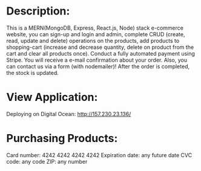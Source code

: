 # Description:
This is a MERN(MongoDB, Express, React.js, Node) stack e-commerce website, you can sign-up and login and admin, complete CRUD (create, read, update and delete) operations on the products, add products to shopping-cart (increase and decrease quantity, delete on product from the cart and clear all products once). Conduct a fully automated payment using Stripe. You will receive a e-mail confirmation about your order. Also, you can contact us via a form (with nodemailer)! After the order is completed, the stock is updated.

# View Application:

Deploying on Digital Ocean: http://157.230.23.136/

# Purchasing Products:

Card number: 4242 4242 4242 4242
Expiration date: any future date
CVC code: any code
ZIP: any number
